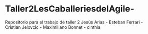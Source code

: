 # Taller2LesCaballeriesdelAgile-
Repositorio para el trabajo de taller 2
Jesús Arias - Esteban Ferrari - Cristian Jelovcic - Maximiliano Bonnet - cinthia
